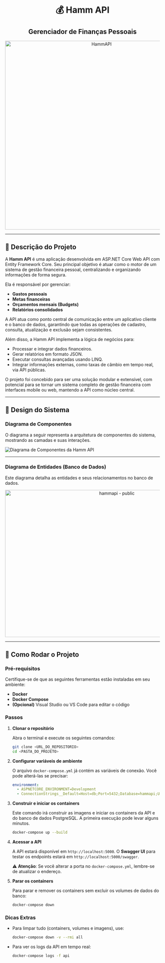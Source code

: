 
<h1 align="center">💰 Hamm API</h1>

<h2 align="center">Gerenciador de Finanças Pessoais</h2>

<p align="center">
    <img width="612" height="612" alt="HammAPI" src="https://github.com/user-attachments/assets/17856f95-ca34-4763-b619-8e19e1199f54" />
</p>

---

## 📄 Descrição do Projeto

A **Hamm API** é uma aplicação desenvolvida em ASP.NET Core Web API com Entity Framework Core. Seu principal objetivo é atuar como o motor de um sistema de gestão financeira pessoal, centralizando e organizando informações de forma segura.

Ela é responsável por gerenciar:

* **Gastos pessoais** 
* **Metas financeiras** 
* **Orçamentos mensais (Budgets)**
* **Relatórios consolidados** 

A API atua como ponto central de comunicação entre um aplicativo cliente e o banco de dados, garantindo que todas as operações de cadastro, consulta, atualização e exclusão sejam consistentes.

Além disso, a Hamm API implementa a lógica de negócios para:

* Processar e integrar dados financeiros.
* Gerar relatórios em formato JSON.
* Executar consultas avançadas usando LINQ.
* Integrar informações externas, como taxas de câmbio em tempo real, via API públicas.

O projeto foi concebido para ser uma solução modular e extensível, com potencial para se tornar um sistema completo de gestão financeira com interfaces mobile ou web, mantendo a API como núcleo central.

---

## 🎨 Design do Sistema

### Diagrama de Componentes

O diagrama a seguir representa a arquitetura de componentes do sistema, mostrando as camadas e suas interações.

![Diagrama de Componentes da Hamm API](https://github.com/user-attachments/assets/4938f870-99a1-454f-871f-5a82d8bb7f26)

---

### Diagrama de Entidades (Banco de Dados)

Este diagrama detalha as entidades e seus relacionamentos no banco de dados.

<p align="center">
    <img width="712" height="477" alt="hammapi - public" src="https://github.com/user-attachments/assets/4d99e054-2651-412f-bf88-479eab7a335f" />
</p>


---

## 🚀 Como Rodar o Projeto

### Pré-requisitos

Certifique-se de que as seguintes ferramentas estão instaladas em seu ambiente:

* **Docker**
* **Docker Compose**
* **(Opcional)** Visual Studio ou VS Code para editar o código

### Passos

1.  **Clonar o repositório**

    Abra o terminal e execute os seguintes comandos:

    ```bash
    git clone <URL_DO_REPOSITORIO>
    cd <PASTA_DO_PROJETO>
    ```

2.  **Configurar variáveis de ambiente**

    O arquivo `docker-compose.yml` já contém as variáveis de conexão. Você pode alterá-las se precisar:

    ```yml
    environment:
      - ASPNETCORE_ENVIRONMENT=Development
      - ConnectionStrings__Default=Host=db;Port=5432;Database=hammapi;Username=postgres;Password=postgres
    ```

3.  **Construir e iniciar os containers**

    Este comando irá construir as imagens e iniciar os containers da API e do banco de dados PostgreSQL. A primeira execução pode levar alguns minutos.

    ```bash
    docker-compose up --build
    ```

4.  **Acessar a API**

    A API estará disponível em `http://localhost:5000`. O **Swagger UI** para testar os endpoints estará em `http://localhost:5000/swagger`.

    ⚠️ **Atenção**: Se você alterar a porta no `docker-compose.yml`, lembre-se de atualizar o endereço.

5.  **Parar os containers**

    Para parar e remover os containers sem excluir os volumes de dados do banco:

    ```bash
    docker-compose down
    ```

### Dicas Extras

* Para limpar tudo (containers, volumes e imagens), use:
    ```bash
    docker-compose down -v --rmi all
    ```

* Para ver os logs da API em tempo real:
    ```bash
    docker-compose logs -f api
    ```
